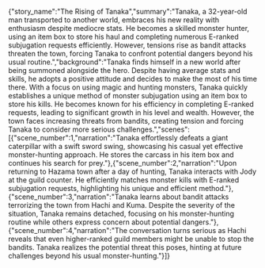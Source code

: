 {"story_name":"The Rising of Tanaka","summary":"Tanaka, a 32-year-old man transported to another world, embraces his new reality with enthusiasm despite mediocre stats. He becomes a skilled monster hunter, using an item box to store his haul and completing numerous E-ranked subjugation requests efficiently. However, tensions rise as bandit attacks threaten the town, forcing Tanaka to confront potential dangers beyond his usual routine.","background":"Tanaka finds himself in a new world after being summoned alongside the hero. Despite having average stats and skills, he adopts a positive attitude and decides to make the most of his time there. With a focus on using magic and hunting monsters, Tanaka quickly establishes a unique method of monster subjugation using an item box to store his kills. He becomes known for his efficiency in completing E-ranked requests, leading to significant growth in his level and wealth. However, the town faces increasing threats from bandits, creating tension and forcing Tanaka to consider more serious challenges.","scenes":[{"scene_number":1,"narration":"Tanaka effortlessly defeats a giant caterpillar with a swift sword swing, showcasing his casual yet effective monster-hunting approach. He stores the carcass in his item box and continues his search for prey."},{"scene_number":2,"narration":"Upon returning to Hazama town after a day of hunting, Tanaka interacts with Jody at the guild counter. He efficiently matches monster kills with E-ranked subjugation requests, highlighting his unique and efficient method."},{"scene_number":3,"narration":"Tanaka learns about bandit attacks terrorizing the town from Hachi and Kuma. Despite the severity of the situation, Tanaka remains detached, focusing on his monster-hunting routine while others express concern about potential dangers."},{"scene_number":4,"narration":"The conversation turns serious as Hachi reveals that even higher-ranked guild members might be unable to stop the bandits. Tanaka realizes the potential threat this poses, hinting at future challenges beyond his usual monster-hunting."}]}